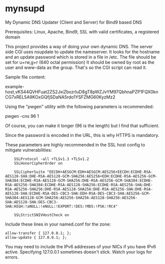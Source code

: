 # mynsupd
My Dynamic DNS Updater (Client and Server) for Bind9 based DNS

Prerequisites:  Linux, Apache, Bind9, SSL with valid certificates, a registered domain

This project provides a way of doing your own dynamic DNS.  The server side CGI uses nsupdate to update the nameserver.
It looks for the hostname and an update password which is stored in a file in /etc.
The file should be set for u+rw,g+r (640 octal permission)
It should be owned by root as the user and www-data as the group.  That's so the CGI script can read it.

Sample file content:

example-host,vKS44QVHFuat2ZS2JxiZbxzrIuD8gT8pWZJvYM97QbhnaPZP1FQX0knCG7xREL5A9KOxGQfjSDaNA5rdo1YSFZMG60KyzMz2

Using the "pwgen" utility with the following parameters is recommended:

pwgen -cns 96 1

Of course, you can make it longer (96 is the length) but I find that sufficient.

Since the password is encoded in the URL, this is why HTTPS is mandatory.

These parameters are highly recommended in the SSL host config to mitigate vulnerabilities:

        SSLProtocol -all +TLSv1.3 +TLSv1.2
        SSLHonorCipherOrder on

        SSLCipherSuite "EECDH+AESGCM:EDH+AESGCM:AES256+EECDH:ECDHE-RSA-AES128-SHA:DHE-RSA-AES128-GCM-SHA256:AES256+EDH:ECDHE-RSA-AES256-GCM-SHA384:ECDHE-RSA-AES128-GCM-SHA256:DHE-RSA-AES256-GCM-SHA384:ECDHE-RSA-AES256-SHA384:ECDHE-RSA-AES128-SHA256:ECDHE-RSA-AES256-SHA:DHE-RSA-AES256-SHA256:DHE-RSA-AES128-SHA256:DHE-RSA-AES256-SHA:DHE-RSA-AES128-SHA:ECDHE-RSA-DES-CBC3-SHA:EDH-RSA-DES-CBC3-SHA:AES256-GCM-SHA384:AES128-GCM-SHA256:AES256-SHA256:AES128-SHA256:AES256-SHA:AES128-SHA:DES-CBC3-SHA:HIGH:!aNULL:!eNULL:!EXPORT:!DES:!MD5:!PSK:!RC4"

        SSLStrictSNIVHostCheck on
 
Include these lines in your named.conf for the zone:

    allow-transfer { 127.0.0.1; };
    allow-update { 127.0.0.1; };

You may need to include the IPv6 addresses of your NICs if you have IPv6 active.  Specifying 127.0.0.1 sometimes doesn't stick.  Watch your logs for errors.

